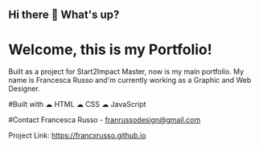<h2>Hi there 👋 What's up?</h2>
<h1>Welcome, this is my Portfolio!</h1>

Built as a project for Start2Impact Master, now is my main portfolio. 
My name is Francesca Russo and'm currently working as a Graphic and Web Designer.

#Built with
☁︎ HTML
☁︎ CSS
☁︎ JavaScript

#Contact
Francesca Russo - franrussodesign@gmail.com

Project Link: https://francxrusso.github.io

